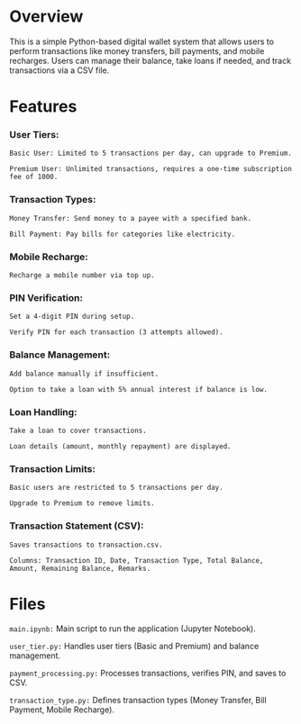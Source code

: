 # Overview

This is a simple Python-based digital wallet system that allows users to perform transactions like money transfers, bill payments, and mobile recharges. Users can manage their balance, take loans if needed, and track transactions via a CSV file.

# Features

### User Tiers:

    Basic User: Limited to 5 transactions per day, can upgrade to Premium.

    Premium User: Unlimited transactions, requires a one-time subscription fee of 1000.


### Transaction Types:

    Money Transfer: Send money to a payee with a specified bank.

    Bill Payment: Pay bills for categories like electricity.



### Mobile Recharge: 

    Recharge a mobile number via top up.


### PIN Verification:

    Set a 4-digit PIN during setup.

    Verify PIN for each transaction (3 attempts allowed).


### Balance Management:

    Add balance manually if insufficient.

    Option to take a loan with 5% annual interest if balance is low.



### Loan Handling:

    Take a loan to cover transactions.

    Loan details (amount, monthly repayment) are displayed.


### Transaction Limits:

    Basic users are restricted to 5 transactions per day.

    Upgrade to Premium to remove limits.


### Transaction Statement (CSV):

    Saves transactions to transaction.csv.

    Columns: Transaction ID, Date, Transaction Type, Total Balance, Amount, Remaining Balance, Remarks.


# Files


`main.ipynb:` Main script to run the application (Jupyter Notebook).


`user_tier.py:` Handles user tiers (Basic and Premium) and balance management.


`payment_processing.py:` Processes transactions, verifies PIN, and saves to CSV.


`transaction_type.py:` Defines transaction types (Money Transfer, Bill Payment, Mobile Recharge).


